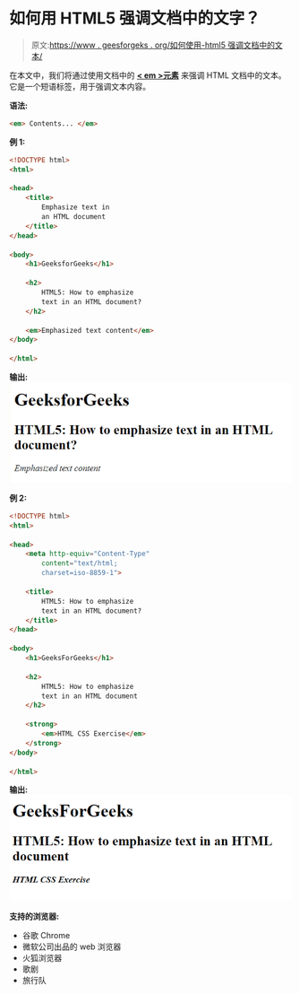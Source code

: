 # 如何用 HTML5 强调文档中的文字？

> 原文:[https://www . geesforgeks . org/如何使用-html5 强调文档中的文本/](https://www.geeksforgeeks.org/how-to-emphasize-text-in-a-document-using-html5/)

在本文中，我们将通过使用文档中的 **[< em >元素](https://www.geeksforgeeks.org/html-em-tag/)** 来强调 HTML 文档中的文本。它是一个短语标签，用于强调文本内容。

**语法:**

```html
<em> Contents... </em>
```

**例 1:**

```html
<!DOCTYPE html>
<html>

<head>
    <title>
        Emphasize text in 
        an HTML document
    </title>
</head>

<body>
    <h1>GeeksforGeeks</h1>

    <h2>
        HTML5: How to emphasize
        text in an HTML document?
    </h2>

    <em>Emphasized text content</em>
</body>

</html>
```

**输出:**
![](img/45fb9c9287348e2f430561cd7b679043.png)

**例 2:**

```html
<!DOCTYPE html>
<html>

<head>
    <meta http-equiv="Content-Type"
        content="text/html; 
        charset=iso-8859-1">

    <title>
        HTML5: How to emphasize
        text in an HTML document?
    </title>
</head>

<body>
    <h1>GeeksForGeeks</h1>

    <h2>
        HTML5: How to emphasize 
        text in an HTML document
    </h2>

    <strong>
        <em>HTML CSS Exercise</em>
    </strong>
</body>

</html>
```

**输出:**
![](img/cdaf25cc255dfcc702d0104a9bc4a5ea.png)

**支持的浏览器:**

*   谷歌 Chrome
*   微软公司出品的 web 浏览器
*   火狐浏览器
*   歌剧
*   旅行队